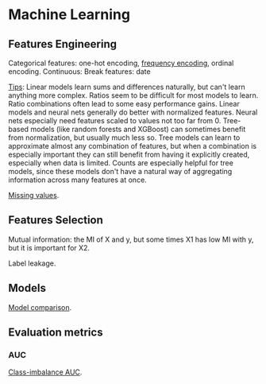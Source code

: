 # Machine Learning

## Features Engineering
Categorical features: one-hot encoding, [frequency encoding](https://www.kaggle.com/general/16927), ordinal encoding.
Continuous:
Break features: date

[Tips](https://www.kaggle.com/code/ryanholbrook/creating-features):
Linear models learn sums and differences naturally, but can't learn anything more complex.
Ratios seem to be difficult for most models to learn. Ratio combinations often lead to some easy performance gains.
Linear models and neural nets generally do better with normalized features. Neural nets especially need features scaled to values not too far from 0. Tree-based models (like random forests and XGBoost) can sometimes benefit from normalization, but usually much less so.
Tree models can learn to approximate almost any combination of features, but when a combination is especially important they can still benefit from having it explicitly created, especially when data is limited.
Counts are especially helpful for tree models, since these models don't have a natural way of aggregating information across many features at once.

[Missing values](https://www.kaggle.com/code/alexisbcook/handling-missing-values).

## Features Selection
Mutual information: the MI of X and y, but some times X1 has low MI with y, but it is important for X2.

Label leakage.
## Models
[Model comparison](https://static.coggle.it/diagram/WHeBqDIrJRk-kDDY/t/categories-of-algorithms-non-exhaustive).


## Evaluation metrics
### AUC
[Class-imbalance AUC](https://zhuanlan.zhihu.com/p/552278753).